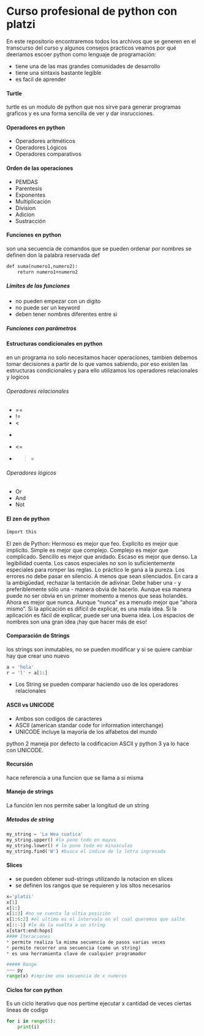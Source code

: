 # Curso profesional de python con platzi 
En este repositorio encontraremos todos los archivos que se generen en el transcurso del curso y algunos consejos practicos 
veamos por qué deeriamos escoer python como lenguaje de programación:
* tiene una de las mas grandes comunidades de desarrollo
* tiene una sintaxis bastante legible
* es facil de aprender
 
#### Turtle
turtle es un modulo de python que nos sirve para generar programas graficos y es una forma sencilla de ver y dar insrucciones. 

#### Operadores en python
* Operadores aritméticos
* Operadores Lógicos
* Operadores comparativos

#### Orden de las operaciones
* PEMDAS
* Parentesis
* Exponentes
* Multiplicación
* Division
* Adicion
* Sustracción

#### Funciones en python
son una secuencia de comandos que se pueden ordenar por nombres 
se definen don la palabra reservada def 
``` p
def suma(numero1,numero2):
	return numero1+numero2
```
##### Limites de las funciones
* no pueden empezar con un digito
* no puede ser un keyword
* deben tener nombres diferentes entre si 
##### Funciones con parámetros

#### Estructuras condicionales en python
en un programa no solo necesitamos hacer operaciones, tambien debemos tomar decisiones a partir de lo que vamos sabiendo, por eso existen las estructuras condicionales y para ello utilizamos los operadores relacionales y logicos 

###### Operadores relacionales
* ==
* !=
* <
* >
* <=
* >=

###### Operadores lógicos 
* Or
* And
* Not

#### El zen de python
~~~ p
ĩmport this
~~~
El zen de Python:
Hermoso es mejor que feo.
Explícito es mejor que implícito.
Simple es mejor que complejo.
Complejo es mejor que complicado.
Sencillo es mejor que anidado.
Escaso es mejor que denso.
La legibilidad cuenta.
Los casos especiales no son lo suficientemente especiales para romper las reglas.
Lo práctico le gana a la pureza.
Los errores no debe pasar en silencio.
A menos que sean silenciados.
En cara a la ambigüedad, rechazar la tentación de adivinar.
Debe haber una - y preferiblemente sólo una - manera obvia de hacerlo.
Aunque esa manera puede no ser obvia en un primer momento a menos que seas holandés.
Ahora es mejor que nunca.
Aunque “nunca” es a menudo mejor que “ahora mismo”.
Si la aplicación es difícil de explicar, es una mala idea.
Si la aplicación es fácil de explicar, puede ser una buena idea.
Los espacios de nombres son una gran idea ¡hay que hacer más de eso!
#### Comparación de Strings
los strings son inmutables, no se pueden modificar y si se quiere cambiar hay que crear uno nuevo

~~~ py
a = 'hola'
r = 'l' + a[1:]
~~~

* Los String se pueden comparar haciendo uso de los operadores relacionales

#### ASCII vs UNICODE
* Ambos son codigos de caracteres
* ASCII (american standar code for information interchange)
* UNICODE incluye la mayoria de los alfabetos del mundo

python 2 maneja por defecto la codificacion ASCII y python 3 ya lo hace con UNICODE.

#### Recursión
hace referencia a una funcion que se llama a si misma 

#### Manejo de strings
La función len nos permite saber la longitud de un string

##### Metodos de string
~~~ py
my_string = 'La Wea cuatica'
my_string.upper() #lo pone todo en mayus
my_string.lower() # lo pone todo en minusculas
my_string.find('W') #busca el indice de la letra ingresada
~~~

#### Slices
* se pueden obtener sud-strings utilizando la notacion en slices
* se definen los rangos que se requieren y los sltos necesarios
~~~ py
x='platzi'
x[1]
x[1:]
x[1:3] #no se cuenta la ultia posición
x[1:6:2] #el ultimo es el intervalo en el cual queremos que salte
x[::-1] #le da la vuelta a un string
x[start:end:hops]
#### Iteraciones 
* permite realiza la misma secuencia de pasos varias veces
* permite recorrer una secuencia (como un string)
* es una herramienta clave de cualquier programador 

##### Range
~~~ py 
range(x) #imprime una secuencia de x numeros
~~~

#### Ciclos for con python
Es un ciclo iterativo que nos pertime ejecutar x cantidad de veces ciertas lineas de codigo

~~~ py
for i in range(5):
	print(i)
~~~

